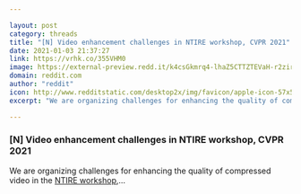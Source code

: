 ```yaml
---

layout: post
category: threads
title: "[N] Video enhancement challenges in NTIRE workshop, CVPR 2021"
date: 2021-01-03 21:37:27
link: https://vrhk.co/355VHM0
image: https://external-preview.redd.it/k4csGkmrq4-lhaZ5CTTZTEVaH-r2zirWLZrRIlqejy4.jpg?width=1129&height=591.09947644&auto=webp&crop=1129:591.09947644,smart&s=024635ac35aea015efe2196ef57e80d80f1da80f
domain: reddit.com
author: "reddit"
icon: http://www.redditstatic.com/desktop2x/img/favicon/apple-icon-57x57.png
excerpt: "We are organizing challenges for enhancing the quality of compressed video in the [NTIRE workshop](<https://data.vision.ee.ethz.ch/cvl/ntire21/>),..."

---
```


### [N] Video enhancement challenges in NTIRE workshop, CVPR 2021

We are organizing challenges for enhancing the quality of compressed video in the [NTIRE workshop](<https://data.vision.ee.ethz.ch/cvl/ntire21/>),...
